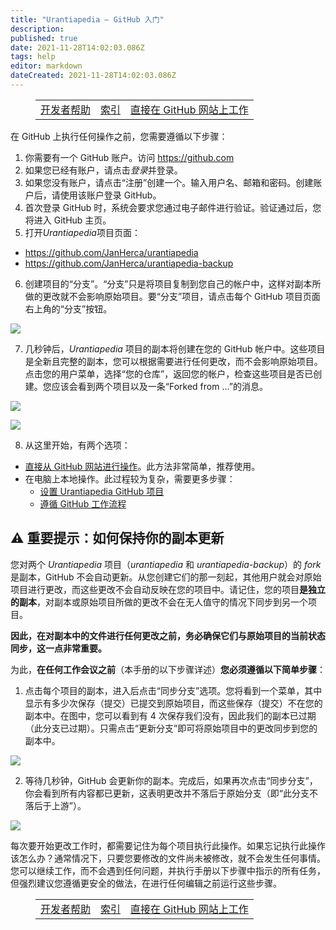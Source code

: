 ```yaml
---
title: "Urantiapedia — GitHub 入门"
description:
published: true
date: 2021-11-28T14:02:03.086Z
tags: help
editor: markdown
dateCreated: 2021-11-28T14:02:03.086Z
---
```


<figure class="table chapter-navigator">
  <table>
    <tbody>
      <tr>
        <td><a href="/zh/help/devs">开发者帮助</a></td>
        <td><a href="/zh/help">索引</a></td>
        <td><a href="/zh/help/github_edit_on_web.md">直接在 GitHub 网站上工作</a></td>
      </tr>
    </tbody>
  </table>
</figure>

在 GitHub 上执行任何操作之前，您需要遵循以下步骤：

1. 你需要有一个 GitHub 账户。访问 https://github.com
2. 如果您已经有账户，请点击*登录*并登录。
3. 如果您没有账户，请点击“注册”创建一个。输入用户名、邮箱和密码。创建账户后，请使用该账户登录 GitHub。
4. 首次登录 GitHub 时，系统会要求您通过电子邮件进行验证。验证通过后，您将进入 GitHub 主页。
5. 打开*Urantiapedia*项目页面：
  - https://github.com/JanHerca/urantiapedia
  - https://github.com/JanHerca/urantiapedia-backup
6. 创建项目的“分支”。“分支”只是将项目复制到您自己的帐户中，这样对副本所做的更改就不会影响原始项目。要“分支”项目，请点击每个 GitHub 项目页面右上角的“分支”按钮。

![](/image/help/github_fork_1.png)

7. 几秒钟后，*Urantiapedia* 项目的副本将创建在您的 GitHub 帐户中。这些项目是全新且完整的副本，您可以根据需要进行任何更改，而不会影响原始项目。点击您的用户菜单，选择“您的仓库”，返回您的帐户，检查这些项目是否已创建。您应该会看到两个项目以及一条“Forked from ...”的消息。

![](/image/help/github_fork_2.png)

![](/image/help/github_fork_3.png)

8. 从这里开始，有两个选项：
  - [直接从 GitHub 网站进行操作](/zh/help/github_edit_on_web)。此方法非常简单，推荐使用。
  - 在电脑上本地操作。此过程较为复杂，需要更多步骤：
    - [设置 Urantiapedia GitHub 项目](/zh/help/github_setting)
    - [遵循 GitHub 工作流程](/zh/help/github_edit_local)


## :warning: 重要提示：如何保持你的副本更新

您对两个 *Urantiapedia* 项目（*urantiapedia* 和 *urantiapedia-backup*）的 *fork* 是副本，GitHub 不会自动更新。从您创建它们的那一刻起，其他用户就会对原始项目进行更改，而这些更改不会自动反映在您的项目中。请记住，您的项目**是独立的副本**，对副本或原始项目所做的更改不会在无人值守的情况下同步到另一个项目。

**因此，在对副本中的文件进行任何更改之前，务必确保它们与原始项目的当前状态同步，这一点非常重要。**

为此，**在任何工作会议之前**（本手册的以下步骤详述）**您必须遵循以下简单步骤**：

1. 点击每个项目的副本，进入后点击“同步分支”选项。您将看到一个菜单，其中显示有多少次保存（提交）已提交到原始项目，而这些保存（提交）不在您的副本中。在图中，您可以看到有 4 次保存我们没有，因此我们的副本已过期（此分支已过期）。只需点击“更新分支”即可将原始项目中的更改同步到您的副本中。

![](/image/help/github_fork_4.png)

2. 等待几秒钟，GitHub 会更新你的副本。完成后，如果再次点击“同步分支”，你会看到所有内容都已更新，这表明更改并不落后于原始分支（即“此分支不落后于上游”）。

![](/image/help/github_fork_5.png)

每次要开始更改工作时，都需要记住为每个项目执行此操作。如果忘记执行此操作该怎么办？通常情况下，只要您要修改的文件尚未被修改，就不会发生任何事情。您可以继续工作，而不会遇到任何问题，并执行手册以下步骤中指示的所有任务，但强烈建议您遵循更安全的做法，在进行任何编辑之前运行这些步骤。

<figure class="table chapter-navigator">
  <table>
    <tbody>
      <tr>
        <td><a href="/zh/help/devs">开发者帮助</a></td>
        <td><a href="/zh/help">索引</a></td>
        <td><a href="/zh/help/github_edit_on_web.md">直接在 GitHub 网站上工作</a></td>
      </tr>
    </tbody>
  </table>
</figure>